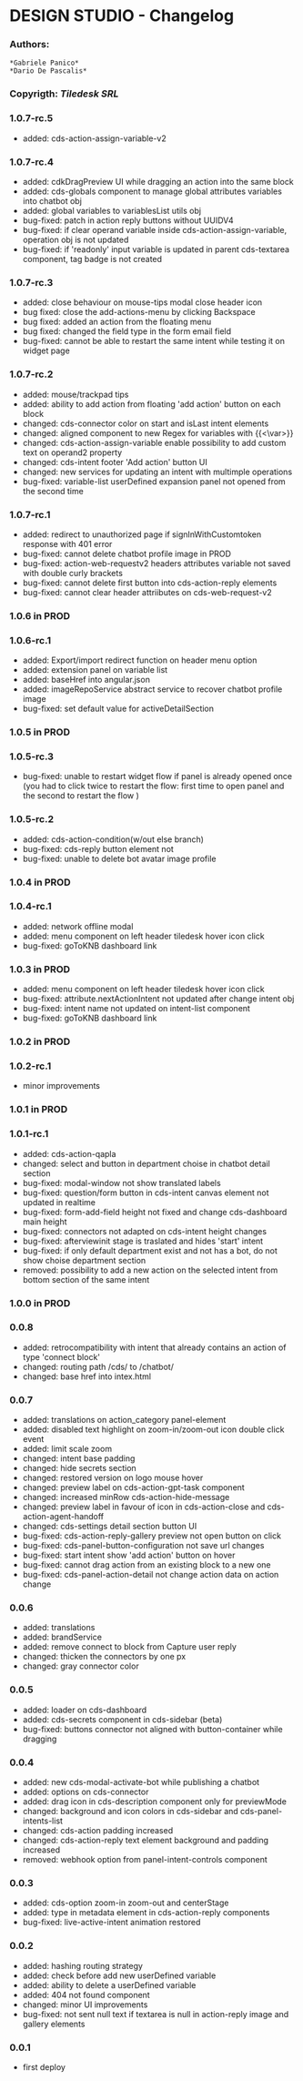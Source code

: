 # **DESIGN STUDIO - Changelog**

### **Authors**: 
    *Gabriele Panico*
    *Dario De Pascalis* 
### **Copyrigth**: *Tiledesk SRL*

### 1.0.7-rc.5
- added: cds-action-assign-variable-v2

### 1.0.7-rc.4
- added: cdkDragPreview UI while dragging an action into the same block
- added: cds-globals component to manage global attributes variables into chatbot obj
- added: global variables to variablesList utils obj
- bug-fixed: patch in action reply buttons without UUIDV4
- bug-fixed: if clear operand variable inside cds-action-assign-variable, operation obj is not updated 
- bug-fixed: if 'readonly' input variable is updated in parent cds-textarea component, tag badge is not created 
### 1.0.7-rc.3
- added: close behaviour on mouse-tips modal close header icon
- bug fixed: close the add-actions-menu by clicking Backspace
- bug fixed: added an action from the floating menu
- bug fixed: changed the field type in the form email field
- bug-fixed: cannot be able to restart the same intent while testing it on widget page

### 1.0.7-rc.2
- added: mouse/trackpad tips
- added: ability to add action from floating 'add action' button on each block
- changed: cds-connector color on start and isLast intent elements
- changed: aligned component to new Regex for variables with {{<\var>}}
- changed: cds-action-assign-variable enable possibility to add custom text on operand2 property
- changed: cds-intent footer 'Add action' button UI
- changed: new services for updating an intent with multimple operations 
- bug-fixed: variable-list userDefined expansion panel not opened from the second time

### 1.0.7-rc.1
- added: redirect to unauthorized page if signInWithCustomtoken response with 401 error
- bug-fixed: cannot delete chatbot profile image in PROD
- bug-fixed: action-web-requestv2 headers attributes variable not saved with double curly brackets
- bug-fixed: cannot delete first button into cds-action-reply elements
- bug-fixed: cannot clear header attriibutes on cds-web-request-v2

### 1.0.6 in PROD

### 1.0.6-rc.1
- added: Export/import redirect function on header menu option
- added: extension panel on variable list
- added: baseHref into angular.json
- added: imageRepoService abstract service to recover chatbot profile image
- bug-fixed: set default value for activeDetailSection

### 1.0.5 in PROD

### 1.0.5-rc.3
- bug-fixed: unable to restart widget flow if panel is already opened once (you had to click twice to restart the flow: first time to open panel and the second to restart the flow )

### 1.0.5-rc.2
- added: cds-action-condition(w/out else branch)
- bug-fixed: cds-reply button element not
- bug-fixed: unable to delete bot avatar image profile

### 1.0.4 in PROD

### 1.0.4-rc.1
- added: network offline modal
- added: menu component on left header tiledesk hover icon click
- bug-fixed: goToKNB dashboard link 

### 1.0.3 in PROD
- added: menu component on left header tiledesk hover icon click
- bug-fixed: attribute.nextActionIntent not updated after change intent obj
- bug-fixed: intent name not updated on intent-list component
- bug-fixed: goToKNB dashboard link 

### 1.0.2 in PROD

### 1.0.2-rc.1
- minor improvements

### 1.0.1 in PROD

### 1.0.1-rc.1
- added: cds-action-qapla
- changed: select and button in department choise in chatbot detail section
- bug-fixed: modal-window not show translated labels
- bug-fixed: question/form button in cds-intent canvas element not updated in realtime
- bug-fixed: form-add-field height not fixed and change cds-dashboard main height
- bug-fixed: connectors not adapted on cds-intent height changes
- bug-fixed: afterviewinit stage is traslated and hides 'start' intent
- bug-fixed: if only default department exist and not has a bot, do not show choise department section 
- removed: possibility to add a new action on the selected intent from bottom section of the same intent

### 1.0.0 in PROD

### 0.0.8
- added: retrocompatibility with intent that already contains an action of type 'connect block'
- changed: routing path /cds/ to /chatbot/
- changed: base href into intex.html

### 0.0.7
- added: translations on action_category panel-element
- added: disabled text highlight on zoom-in/zoom-out icon double click event
- added: limit scale zoom
- changed: intent base padding
- changed: hide secrets section
- changed: restored version on logo mouse hover 
- changed: preview label on cds-action-gpt-task component
- changed: increased minRow cds-action-hide-message
- changed: preview label in favour of icon in cds-action-close and cds-action-agent-handoff
- changed: cds-settings detail section button UI
- bug-fixed: cds-action-reply-gallery preview not open button on click
- bug-fixed: cds-panel-button-configuration not save url changes
- bug-fixed: start intent show 'add action' button on hover
- bug-fixed: cannot drag action from an existing block to a new one
- bug-fixed: cds-panel-action-detail not change action data on action change

### 0.0.6
- added: translations
- added: brandService
- added: remove connect to block from Capture user reply
- changed: thicken the connectors by one px
- changed: gray connector color

### 0.0.5
- added: loader on cds-dashboard
- added: cds-secrets component in cds-sidebar (beta)
- bug-fixed: buttons connector not aligned with button-container while dragging

### 0.0.4
- added: new cds-modal-activate-bot while publishing a chatbot
- added: options on cds-connector
- added: drag icon in cds-description component only for previewMode
- changed: background and icon colors in cds-sidebar and cds-panel-intents-list
- changed: cds-action padding increased 
- changed: cds-action-reply text element background and padding increased
- removed: webhook option from panel-intent-controls component

### 0.0.3
- added: cds-option zoom-in zoom-out and centerStage
- added: type in metadata element in cds-action-reply components
- bug-fixed: live-active-intent animation restored

### 0.0.2
- added: hashing routing strategy
- added: check before add new userDefined variable
- added: ability to delete a userDefined variable
- added: 404 not found component
- changed: minor UI improvements
- bug-fixed: not sent null text if textarea is null in action-reply image and gallery elements


### 0.0.1
- first deploy

